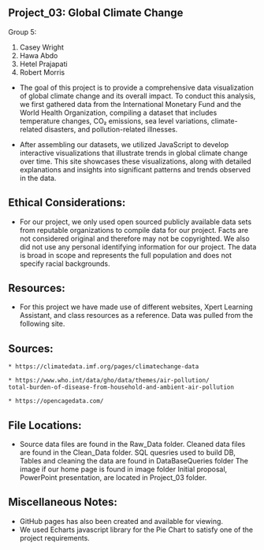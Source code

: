 ## Project_03:  Global Climate Change

Group 5: 

1. Casey Wright
2. Hawa Abdo
3. Hetel Prajapati
4. Robert Morris
   


* The goal of this project is to provide a comprehensive data visualization of global climate change and its overall impact. To conduct this analysis, we first gathered data from the International Monetary Fund and the World Health Organization, compiling a dataset that includes temperature changes, CO₂ emissions, sea level variations, climate-related disasters, and pollution-related illnesses.

* After assembling our datasets, we utilized JavaScript to develop interactive visualizations that illustrate trends in global climate change over time. This site showcases these visualizations, along with detailed explanations and insights into significant patterns and trends observed in the data.


## Ethical Considerations:

* For our project, we only used open sourced publicly available data sets from reputable organizations to compile data for our project. Facts are not considered original and therefore may not be copyrighted. We also did not use any personal identifying information for our project. The data is broad in scope and represents the full population and does not specify racial backgrounds.


## Resources:

* For this project we have made use of different websites, Xpert Learning Assistant, and class resources as a reference. Data was pulled from the following site.

## Sources:

    * https://climatedata.imf.org/pages/climatechange-data

    * https://www.who.int/data/gho/data/themes/air-pollution/
    total-burden-of-disease-from-household-and-ambient-air-pollution 

    * https://opencagedata.com/



## File Locations:

* Source data files are found in the Raw_Data folder.
Cleaned data files are found in the Clean_Data folder.
SQL quesries used to build DB, Tables and cleaning the data are found in DataBaseQueries folder
The image if our home page is found in image folder
Initial proposal, PowerPoint presentation, are located in Project_03 folder.

## Miscellaneous Notes:

* GitHub pages has also been created and available for viewing.
* We used Echarts javascript library for the Pie Chart to satisfy one of the project requirements.
